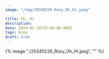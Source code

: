 ```yaml
---
image: "/img/20240226_Roxy_Oh_Hi.jpeg"

title: Oh, Hi
description: 
date: 2024-02-26T15:00:00.000Z
tags: Roxy
draft: true
---
```

{% image "./20240226_Roxy_Oh_Hi.jpeg", "" %}